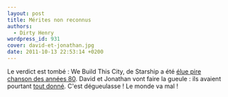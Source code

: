 ```yaml
---
layout: post
title: Mérites non reconnus
authors:
  - Dirty Henry
wordpress_id: 931
cover: david-et-jonathan.jpg
date: 2011-10-13 22:53:14 +0200
---
```


Le verdict est tombé : We Build This City, de Starship a été
[élue pire chanson des années 80](http://www.nme.com/news/various-artists/59655).
David et Jonathan vont faire la gueule : ils avaient pourtant
[tout donné](http://www.youtube.com/watch?v=uzP7AE08EpU). C'est dégueulasse ! Le
monde va mal !
